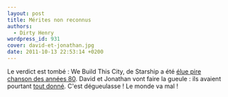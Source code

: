 ```yaml
---
layout: post
title: Mérites non reconnus
authors:
  - Dirty Henry
wordpress_id: 931
cover: david-et-jonathan.jpg
date: 2011-10-13 22:53:14 +0200
---
```


Le verdict est tombé : We Build This City, de Starship a été
[élue pire chanson des années 80](http://www.nme.com/news/various-artists/59655).
David et Jonathan vont faire la gueule : ils avaient pourtant
[tout donné](http://www.youtube.com/watch?v=uzP7AE08EpU). C'est dégueulasse ! Le
monde va mal !
